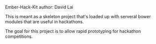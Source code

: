 Ember-Hack-Kit
author: David Lai

This is meant as a skeleton project that's loaded up with serveral bower modules that are useful in hackathons.

The goal for this project is to allow rapid prototyping for hackathon competitions.
